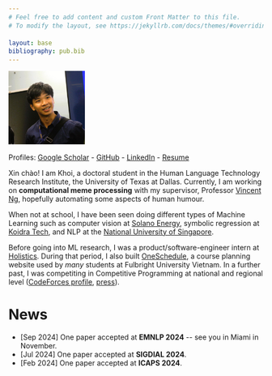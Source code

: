 ```yaml
---
# Feel free to add content and custom Front Matter to this file.
# To modify the layout, see https://jekyllrb.com/docs/themes/#overriding-theme-defaults

layout: base
bibliography: pub.bib
---
```


<img src='assets/ava-shirt.JPG' width="30%">

Profiles: [Google Scholar](https://scholar.google.com/citations?user=-oyrpkoAAAAJ&hl=en) - [GitHub](https://github.com/npnkhoi) - [LinkedIn](https://www.linkedin.com/in/npnkhoi/) - [Resume](assets/Khoi%20Nguyen%20-%20Resume.pdf)

Xin chào! I am Khoi, a doctoral student in the Human Language Technology Research Institute, the University of Texas at Dallas. Currently, I am working on **computational meme processing** with my supervisor, Professor [Vincent Ng](https://www.hlt.utdallas.edu/~vince/), hopefully automating some aspects of human humour.
<!-- In the past, I worked with [Dr. Raghuram Ramanujan](https://www.davidson.edu/people/raghu-ramanujan) on Monte Carlo Tree Search. -->

When not at school, I have been seen doing different types of Machine Learning such as computer vision at [Solano Energy](https://solano.energy/), symbolic regression at [Koidra Tech](https://www.koidra.ai/), and NLP at the [National University of Singapore](https://ims.nus.edu.sg/events/rips2022/).

Before going into ML research, I was a product/software-engineer intern at [Holistics](https://www.holistics.io/). During that period, I also built [OneSchedule](https://npnkhoi.github.io/oneschedule/), a course planning website used by *many* students at Fulbright University Vietnam.
In a further past, I was competiting in Competitive Programming at national and regional level ([CodeForces profile](https://codeforces.com/profile/pazabol), [press](https://fulbright.edu.vn/fulbright-students-win-bronze-medal-at-icpc-asia-can-tho-regional-contest/)).

# News
- [Sep 2024] One paper accepted at **EMNLP 2024** -- see you in Miami in November.
- [Jul 2024] One paper accepted at **SIGDIAL 2024**.
- [Feb 2024] One paper accepted at **ICAPS 2024**.
<!-- - [Aug 2023] I have arrived in Dallas, Texas for graduate study. -->
<!-- - [Mar 2023] Our paper, [A Framework to Develop Automatic Speech Recognition for Low Resource Languages](https://dl.acm.org/doi/10.1145/3545947.3573271), won the Third Prize of the ACM Student Research Competition at SIGCSE TS 2023! -->

<!-- # Selected Publications
- **Khoi P. N. Nguyen**, Vincent Ng. 'Computational Meme Understanding: A Survey', EMNLP 2024 (to appear).
- Jeongsik Park, **Khoi P. N. Nguyen**, Terrence Li, Suyesh Shrestha, Megan Kim Vu, Jerry Yining Wang, and Vincent Ng. MemeIntent: Benchmarking Intent Description Generation for Memes. SIGDIAL 2024. 
- **K. P. N. Nguyen** and R. Ramanujan, ‘Lookahead Pathology in Monte-Carlo Tree Search’, **ICAPS 2024**. -->
<!-- - N. Alemu, C. Hua, P. H. Le, **K. P. N. Nguyen**, M. Ali, and N. Veilleux, ‘A Framework to Develop Automatic Speech Recognition for Low Resource Languages’, **SIGCSE 2023 (Student Research Competition)**. -->

<!-- - Other press: [[1]](https://fulbright.edu.vn/fulbright-grants-first-awards-for-series-of-community-minded-projects/), [[2]](https://baokhanhhoa.vn/xa-hoi/giao-duc/201505/rieng-uoc-mo-chung-dam-me-2387073/) -->
